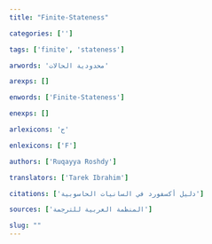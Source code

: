```yaml
---
title: "Finite-Stateness"

categories: ['']

tags: ['finite', 'stateness']

arwords: 'محدودية الحالات'

arexps: []

enwords: ['Finite-Stateness']

enexps: []

arlexicons: 'ح'

enlexicons: ['F']

authors: ['Ruqayya Roshdy']

translators: ['Tarek Ibrahim']

citations: ['دليل أكسفورد في السانيات الحاسوبية']

sources: ['المنظمة العربية للترجمة']

slug: ""
---
```

